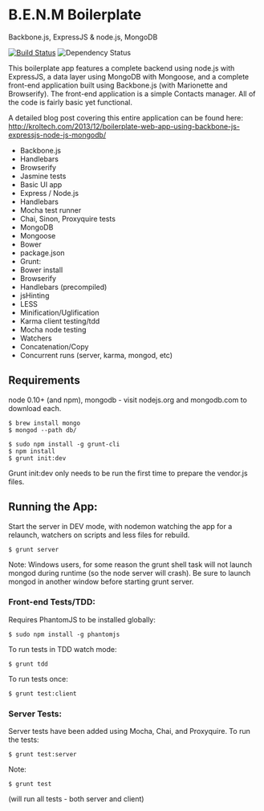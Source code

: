 # B.E.N.M Boilerplate

Backbone.js, ExpressJS & node.js, MongoDB

[![Build Status](https://travis-ci.org/jkat98/benm.svg?branch=master)](https://travis-ci.org/jkat98/benm)
![Dependency Status](https://david-dm.org/jkat98/benm.png)

This boilerplate app features a complete backend using node.js with ExpressJS, a data layer using MongoDB with Mongoose, and a complete front-end application built using Backbone.js (with Marionette and Browserify).  The front-end application is a simple Contacts manager.  All of the code is fairly basic yet functional.

A detailed blog post covering this entire application can be found here:
http://kroltech.com/2013/12/boilerplate-web-app-using-backbone-js-expressjs-node-js-mongodb/

 * Backbone.js
  * Handlebars
  * Browserify
  * Jasmine tests
  * Basic UI app
 * Express / Node.js
  * Handlebars
  * Mocha test runner
  * Chai, Sinon, Proxyquire tests
 * MongoDB
  * Mongoose
 * Bower
  * package.json
 * Grunt:
  * Bower install
  * Browserify
  * Handlebars (precompiled)
  * jsHinting
  * LESS
  * Minification/Uglification
  * Karma client testing/tdd
  * Mocha node testing
  * Watchers
  * Concatenation/Copy
  * Concurrent runs (server, karma, mongod, etc)

## Requirements

node 0.10+ (and npm), mongodb - visit nodejs.org and mongodb.com to download
each.

    $ brew install mongo
    $ mongod --path db/

    $ sudo npm install -g grunt-cli
    $ npm install
    $ grunt init:dev


Grunt init:dev only needs to be run the first time to prepare the vendor.js
files.

## Running the App:

Start the server in DEV mode, with nodemon watching the app for a relaunch,
watchers on scripts and less files for rebuild.

    $ grunt server

Note: Windows users, for some reason the grunt shell task will not launch
mongod during runtime (so the node server will crash).  Be sure to launch
mongod in another window before starting grunt server.

### Front-end Tests/TDD:

Requires PhantomJS to be installed globally:

    $ sudo npm install -g phantomjs

To run tests in TDD watch mode:

    $ grunt tdd

To run tests once:

    $ grunt test:client

### Server Tests:

Server tests have been added using Mocha, Chai, and Proxyquire.  To run the
tests:

    $ grunt test:server

Note:

    $ grunt test

(will run all tests - both server and client)
